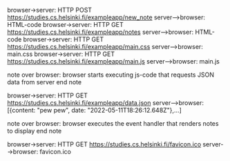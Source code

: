 browser->server: HTTP POST https://studies.cs.helsinki.fi/exampleapp/new_note
server-->browser: HTML-code
browser->server: HTTP GET https://studies.cs.helsinki.fi/exampleapp/notes
server-->browser: HTML-code
browser->server: HTTP GET https://studies.cs.helsinki.fi/exampleapp/main.css
server-->browser: main.css
browser->server: HTTP GET https://studies.cs.helsinki.fi/exampleapp/main.js
server-->browser: main.js

note over browser:
browser starts executing js-code
that requests JSON data from server 
end note

browser->server: HTTP GET https://studies.cs.helsinki.fi/exampleapp/data.json
server-->browser: [{content: "pew pew", date: "2022-05-11T18:26:12.648Z"},…]


note over browser:
browser executes the event handler
that renders notes to display
end note


browser->server: HTTP GET https://studies.cs.helsinki.fi/favicon.ico
server-->browser: favicon.ico
